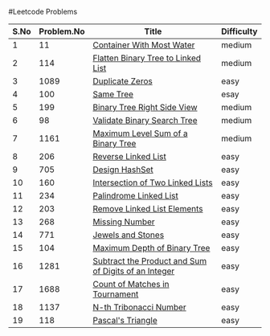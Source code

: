 #Leetcode Problems

| S.No | Problem.No | Title                                                                                                                                       | Difficulty |
| ---- | ---------- | ------------------------------------------------------------------------------------------------------------------------------------------- | ---------- |
| 1    | 11         | [Container With Most Water](https://leetcode.com/problems/container-with-most-water/)                                                       | medium     |
| 2    | 114        | [Flatten Binary Tree to Linked List](https://leetcode.com/problems/flatten-binary-tree-to-linked-list/)                                     | medium     |
| 3    | 1089       | [Duplicate Zeros](https://leetcode.com/problems/duplicate-zeros/)                                                                           | easy       |
| 4    | 100        | [Same Tree](https://leetcode.com/problems/same-tree/)                                                                                       | esay       |
| 5    | 199        | [Binary Tree Right Side View](https://leetcode.com/problems/binary-tree-right-side-view/)                                                   | medium     |
| 6    | 98         | [ Validate Binary Search Tree](https://leetcode.com/problemsvalidate-binary-search-tree)                                                    | medium     |
| 7    | 1161       | [Maximum Level Sum of a Binary Tree](https://leetcode.com/problems/maximum-level-sum-of-a-binary-tree/)                                     | medium     |
| 8    | 206        | [Reverse Linked List](https://leetcode.com/problems/reverse-linked-list/)                                                                   | easy       |
| 9    | 705        | [Design HashSet](https://leetcode.com/problems/design-hashset/)                                                                             | easy       |
| 10   | 160        | [Intersection of Two Linked Lists](https://leetcode.com/problems/intersection-of-two-linked-lists/)                                         | easy       |
| 11   | 234        | [Palindrome Linked List](https://leetcode.com/problems/palindrome-linked-list/)                                                             | easy       |
| 12   | 203        | [Remove Linked List Elements](https://leetcode.com/problems/remove-linked-list-elements/)                                                   | easy       |
| 13   | 268        | [Missing Number](https://leetcode.com/problems/missing-number/)                                                                             | easy       |
| 14   | 771        | [Jewels and Stones](https://leetcode.com/problems/jewels-and-stones/submissions/)                                                           | easy       |
| 15   | 104        | [Maximum Depth of Binary Tree](https://leetcode.com/problems/maximum-depth-of-binary-tree/)                                                 | easy       |
| 16   | 1281       | [Subtract the Product and Sum of Digits of an Integer](https://leetcode.com/problems/subtract-the-product-and-sum-of-digits-of-an-integer/) | easy       |
| 17   | 1688       | [Count of Matches in Tournament](https://leetcode.com/problems/count-of-matches-in-tournament/)                                             | easy       |
| 18   | 1137       | [N-th Tribonacci Number](https://leetcode.com/problems/n-th-tribonacci-number/)                                                             | easy       |
| 19   | 118        | [Pascal's Triangle](https://leetcode.com/problems/pascals-triangle/)                                                                        | easy       |

